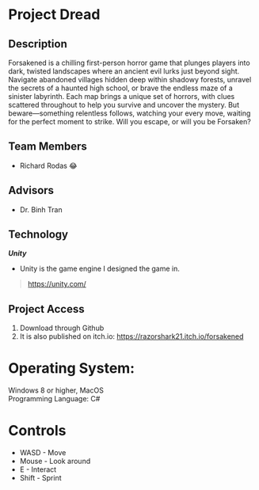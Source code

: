 # Project Dread

## Description
Forsakened is a chilling first-person horror game that plunges players into dark, twisted landscapes where an ancient evil lurks just beyond sight. Navigate abandoned villages hidden deep within shadowy forests, unravel the secrets of a haunted high school, or brave the endless maze of a sinister labyrinth. Each map brings a unique set of horrors, with clues scattered throughout to help you survive and uncover the mystery. But beware—something relentless follows, watching your every move, waiting for the perfect moment to strike. Will you escape, or will you be Forsaken?

##  Team Members
* Richard Rodas 😂

## Advisors
* Dr. Binh Tran

## Technology

***Unity*** <br />
* Unity is the game engine I designed the game in.
>https://unity.com/

## Project Access
1) Download through Github
2) It is also published on itch.io: https://razorshark21.itch.io/forsakened <br/>

 # Operating System: 
 Windows 8 or higher, MacOS <br/>
 Programming Language: C#

# Controls
* WASD - Move
* Mouse - Look around
* E - Interact
* Shift - Sprint

